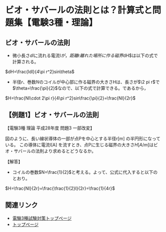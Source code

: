 # ビオ・サバールの法則とは？計算式と問題集【電験3種・理論】

## ビオ・サバールの法則

- 微小長さ$dl$に流れる電流I$が，距離$r$離れた場所に作る磁界$dH$は以下の式で計算される。

$dH=\frac{Idl}{4\pi r^2}sin\theta$ 

- 半径$r$、巻数$N$のコイルが中心部に作る磁界の大きさHは、長さが$\2 pi r$で$\theta=\frac{\pi}{2}$なので、以下の式で計算できる。であるから，

$H=\frac{NI\cdot 2\pi r}{4\pi r^2}sin\frac{\pi}{2}=\frac{NI}{2r}$ 

## 【例題1】ビオ・サバールの法則


【電験3種 理論 平成28年度 問題3 一部改変】

図のように、長い線状導体の一部が点Pを中心とする半径r[m] の半円形になっている。
この導体に電流I[A] を流すとき、点Pに生じる磁界の大きさ$H[A/m]$はビオ・サバールの法則より求めるとどうなるか。

【解答】

- コイルの巻数$N=\frac{1}{2}$と考える。よって、公式に代入すると以下のとおり。

$H=\frac{NI}{2r}=\frac{\frac{1}{2}I}{2r}=\frac{1}{4r}$

## 関連リンク

- [電験3種試験対策トップページ](../index.md)
- [トップページ](../../../index.md)
